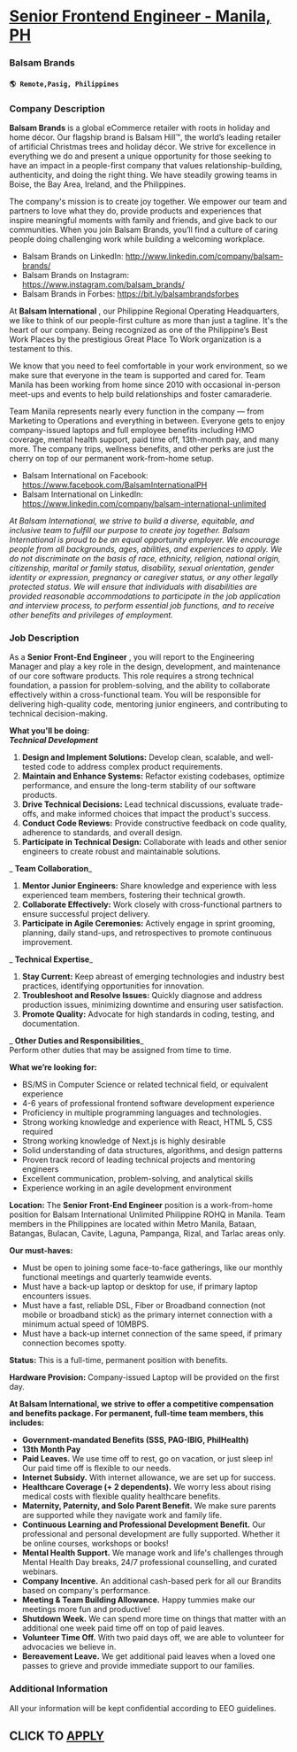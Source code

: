 # [Senior Frontend Engineer - Manila, PH](https://www.remotewlb.com/apply/senior-frontend-engineer-manila-ph)  
### Balsam Brands  
#### `🌎 Remote,Pasig, Philippines`  

### **Company Description**

 **Balsam Brands** is a global eCommerce retailer with roots in holiday and home décor. Our flagship brand is Balsam Hill™, the world’s leading retailer of artificial Christmas trees and holiday décor. We strive for excellence in everything we do and present a unique opportunity for those seeking to have an impact in a people-first company that values relationship-building, authenticity, and doing the right thing. We have steadily growing teams in Boise, the Bay Area, Ireland, and the Philippines.

The company's mission is to create joy together. We empower our team and partners to love what they do, provide products and experiences that inspire meaningful moments with family and friends, and give back to our communities. When you join Balsam Brands, you’ll find a culture of caring people doing challenging work while building a welcoming workplace.

  * Balsam Brands on LinkedIn: http://www.linkedin.com/company/balsam-brands/
  * Balsam Brands on Instagram: https://www.instagram.com/balsam_brands/
  * Balsam Brands in Forbes: https://bit.ly/balsambrandsforbes

At **Balsam International** , our Philippine Regional Operating Headquarters, we like to think of our people-first culture as more than just a tagline. It's the heart of our company. Being recognized as one of the Philippine’s Best Work Places by the prestigious Great Place To Work organization is a testament to this.

We know that you need to feel comfortable in your work environment, so we make sure that everyone in the team is supported and cared for. Team Manila has been working from home since 2010 with occasional in-person meet-ups and events to help build relationships and foster camaraderie.

Team Manila represents nearly every function in the company — from Marketing to Operations and everything in between. Everyone gets to enjoy company-issued laptops and full employee benefits including HMO coverage, mental health support, paid time off, 13th-month pay, and many more. The company trips, wellness benefits, and other perks are just the cherry on top of our permanent work-from-home setup.

  * Balsam International on Facebook: https://www.facebook.com/BalsamInternationalPH
  * Balsam International on LinkedIn: https://www.linkedin.com/company/balsam-international-unlimited

 _At Balsam International, we strive to build a diverse, equitable, and inclusive team to fulfill our purpose to create joy together. Balsam International is proud to be an equal opportunity employer. We encourage people from all backgrounds, ages, abilities, and experiences to apply. We do not discriminate on the basis of race, ethnicity, religion, national origin, citizenship, marital or family status, disability, sexual orientation, gender identity or expression, pregnancy or caregiver status, or any other legally protected status. We will ensure that individuals with disabilities are provided reasonable accommodations to participate in the job application and interview process, to perform essential job functions, and to receive other benefits and privileges of employment._

###  **Job Description**

As a **Senior Front-End Engineer** , you will report to the Engineering Manager and play a key role in the design, development, and maintenance of our core software products. This role requires a strong technical foundation, a passion for problem-solving, and the ability to collaborate effectively within a cross-functional team. You will be responsible for delivering high-quality code, mentoring junior engineers, and contributing to technical decision-making.

 **What you'll be doing:  
_Technical Development_**

  1.  **Design and Implement Solutions:** Develop clean, scalable, and well-tested code to address complex product requirements.
  2.  **Maintain and Enhance Systems:** Refactor existing codebases, optimize performance, and ensure the long-term stability of our software products.
  3.  **Drive Technical Decisions:** Lead technical discussions, evaluate trade-offs, and make informed choices that impact the product's success.
  4.  **Conduct Code Reviews:** Provide constructive feedback on code quality, adherence to standards, and overall design.
  5.  **Participate in Technical Design:** Collaborate with leads and other senior engineers to create robust and maintainable solutions.

 _ **Team Collaboration**_

  1.  **Mentor Junior Engineers:** Share knowledge and experience with less experienced team members, fostering their technical growth.
  2.  **Collaborate Effectively:** Work closely with cross-functional partners to ensure successful project delivery.
  3.  **Participate in Agile Ceremonies:** Actively engage in sprint grooming, planning, daily stand-ups, and retrospectives to promote continuous improvement.

 _ **Technical Expertise**_

  1.  **Stay Current:** Keep abreast of emerging technologies and industry best practices, identifying opportunities for innovation.
  2.  **Troubleshoot and Resolve Issues:** Quickly diagnose and address production issues, minimizing downtime and ensuring user satisfaction.
  3.  **Promote Quality:** Advocate for high standards in coding, testing, and documentation.

 _ **Other Duties and Responsibilities**_  
Perform other duties that may be assigned from time to time.  
  
**What we’re looking for:**

  * BS/MS in Computer Science or related technical field, or equivalent experience
  * 4-6 years of professional frontend software development experience
  * Proficiency in multiple programming languages and technologies.
  * Strong working knowledge and experience with React, HTML 5, CSS required
  * Strong working knowledge of Next.js is highly desirable
  * Solid understanding of data structures, algorithms, and design patterns
  * Proven track record of leading technical projects and mentoring engineers
  * Excellent communication, problem-solving, and analytical skills
  * Experience working in an agile development environment

 **Location:** The **Senior Front-End Engineer** position is a work-from-home position for Balsam International Unlimited Philippine ROHQ in Manila. Team members in the Philippines are located within Metro Manila, Bataan, Batangas, Bulacan, Cavite, Laguna, Pampanga, Rizal, and Tarlac areas only.

 **Our must-haves:**

  * Must be open to joining some face-to-face gatherings, like our monthly functional meetings and quarterly teamwide events.
  * Must have a back-up laptop or desktop for use, if primary laptop encounters issues.
  * Must have a fast, reliable DSL, Fiber or Broadband connection (not mobile or broadband stick) as the primary internet connection with a minimum actual speed of 10MBPS.
  * Must have a back-up internet connection of the same speed, if primary connection becomes spotty.

 **Status:** This is a full-time, permanent position with benefits.

 **Hardware Provision:** Company-issued Laptop will be provided on the first day.

 **At Balsam International, we strive to offer a competitive compensation and benefits package. For permanent, full-time team members, this includes:**

  *  **Government-mandated Benefits (SSS, PAG-IBIG, PhilHealth)**
  *  **13th Month Pay**
  *  **Paid Leaves.** We use time off to rest, go on vacation, or just sleep in! Our paid time off is flexible to our needs.
  *  **Internet Subsidy.** With internet allowance, we are set up for success.
  *  **Healthcare Coverage (+ 2 dependents).** We worry less about rising medical costs with flexible quality healthcare benefits.
  *  **Maternity, Paternity, and Solo Parent Benefit.** We make sure parents are supported while they navigate work and family life.
  *  **Continuous Learning and Professional Development Benefit.** Our professional and personal development are fully supported. Whether it be online courses, workshops or books!
  *  **Mental Health Support.** We manage work and life's challenges through Mental Health Day breaks, 24/7 professional counselling, and curated webinars.
  *  **Company Incentive.** An additional cash-based perk for all our Brandits based on company's performance.
  *  **Meeting & Team Building Allowance.** Happy tummies make our meetings more fun and productive!
  *  **Shutdown Week.** We can spend more time on things that matter with an additional one week paid time off on top of paid leaves.
  *  **Volunteer Time Off.** With two paid days off, we are able to volunteer for advocacies we believe in.
  *  **Bereavement Leave.** We get additional paid leaves when a loved one passes to grieve and provide immediate support to our families.

### **Additional Information**

All your information will be kept confidential according to EEO guidelines.

  
## CLICK TO [APPLY](https://www.remotewlb.com/apply/senior-frontend-engineer-manila-ph)

